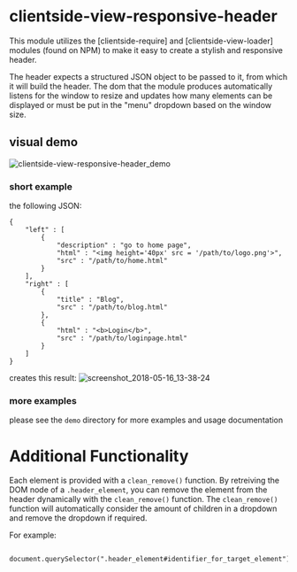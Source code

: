 # clientside-view-responsive-header

This module utilizes the [clientside-require] and [clientside-view-loader] modules (found on NPM) to make it easy to create a stylish and responsive header.

The header expects a structured JSON object to be passed to it, from which it will build the header. The dom that the module produces automatically listens for the window to resize and updates how many elements can be displayed or must be put in the "menu" dropdown based on the window size.

## visual demo
![clientside-view-responsive-header_demo](https://user-images.githubusercontent.com/10381896/40132891-0fcd49d0-590c-11e8-9dfd-7a46f65e5739.gif)

### short example
the following JSON:
```
{
    "left" : [
        {
            "description" : "go to home page",
            "html" : "<img height='40px' src = '/path/to/logo.png'>",
            "src" : "/path/to/home.html"
        }
    ],
    "right" : [
        {
            "title" : "Blog",
            "src" : "/path/to/blog.html"
        },
        {
            "html" : "<b>Login</b>",
            "src" : "/path/to/loginpage.html"
        }
    ]
}

```  
creates this result:
![screenshot_2018-05-16_13-38-24](https://user-images.githubusercontent.com/10381896/40133676-703cd4fa-590e-11e8-9571-a81ed00d314d.png)


### more examples
please see the `demo` directory for more examples and usage documentation

# Additional Functionality
Each element is provided with a `clean_remove()` function. By retreiving the DOM node of a `.header_element`, you can remove the element from the header dynamically with the `clean_remove()` function. The `clean_remove()` function will automatically consider the amount of children in a dropdown and remove the dropdown if required.

For example:

```
    document.querySelector(".header_element#identifier_for_target_element").clean_remove();
```
